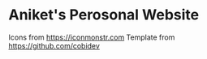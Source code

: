 # Aniket's Perosonal Website

Icons from <https://iconmonstr.com>
Template from <https://github.com/cobidev>
